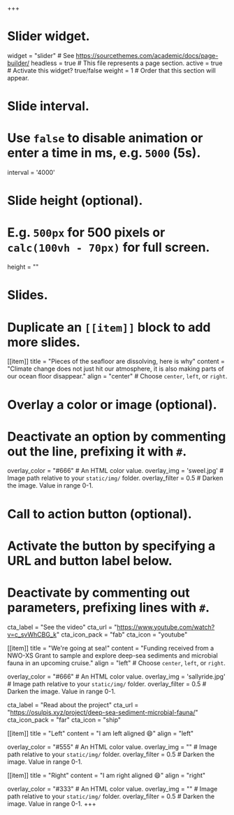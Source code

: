 +++
# Slider widget.
widget = "slider"  # See https://sourcethemes.com/academic/docs/page-builder/
headless = true  # This file represents a page section.
active = true  # Activate this widget? true/false
weight = 1  # Order that this section will appear.

# Slide interval.
# Use `false` to disable animation or enter a time in ms, e.g. `5000` (5s).
interval = '4000'

# Slide height (optional).
# E.g. `500px` for 500 pixels or `calc(100vh - 70px)` for full screen.
height = ""

# Slides.
# Duplicate an `[[item]]` block to add more slides.
[[item]]
  title = "Pieces of the seafloor are dissolving, here is why"
  content = "Climate change does not just hit our atmosphere, it is also making parts of our ocean floor disappear."
  align = "center"  # Choose `center`, `left`, or `right`.

  # Overlay a color or image (optional).
  #   Deactivate an option by commenting out the line, prefixing it with `#`.
  overlay_color = "#666"  # An HTML color value.
  overlay_img = 'sweel.jpg'  # Image path relative to your `static/img/` folder.
  overlay_filter = 0.5  # Darken the image. Value in range 0-1.

  # Call to action button (optional).
  #   Activate the button by specifying a URL and button label below.
  #   Deactivate by commenting out parameters, prefixing lines with `#`.
  cta_label = "See the video"
  cta_url = "https://www.youtube.com/watch?v=c_svWhCBG_k"
  cta_icon_pack = "fab"
  cta_icon = "youtube"

[[item]]
  title = "We're going at sea!"
  content = "Funding received from a NWO-XS Grant to sample and explore deep-sea sediments and microbial fauna in an upcoming cruise."
  align = "left"  # Choose `center`, `left`, or `right`.

  overlay_color = "#666"  # An HTML color value.
  overlay_img = 'sallyride.jpg'  # Image path relative to your `static/img/` folder.
  overlay_filter = 0.5  # Darken the image. Value in range 0-1.

  cta_label = "Read about the project"
  cta_url = "https://osulpis.xyz/project/deep-sea-sediment-microbial-fauna/"
  cta_icon_pack = "far"
  cta_icon = "ship"

[[item]]
  title = "Left"
  content = "I am left aligned :smile:"
  align = "left"

  overlay_color = "#555"  # An HTML color value.
  overlay_img = ""  # Image path relative to your `static/img/` folder.
  overlay_filter = 0.5  # Darken the image. Value in range 0-1.

[[item]]
  title = "Right"
  content = "I am right aligned :smile:"
  align = "right"

  overlay_color = "#333"  # An HTML color value.
  overlay_img = ""  # Image path relative to your `static/img/` folder.
  overlay_filter = 0.5  # Darken the image. Value in range 0-1.
+++
